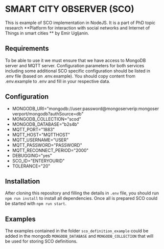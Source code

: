 # SMART CITY OBSERVER (SCO)
This is example of SCO implementation in NodeJS. It is a part of PhD topic research **Platform for interaction with social networks and Internet of Things in smart cities ** by Emir Ugljanin.

## Requirements
To be able to use it we must ensure that we have access to MongoDB server and MQTT server. Configuration parameters for both services including some additional SCO specific configuration should be listed in .env file (based on .env.example). You should copy content from .env.example to .env and fill in your respective data.

## Configuration
 - MONGODB_URI="mongodb://user:password@mongoserverip:mongoserverport/mongodb?authSource=db"
 - MONGODB_COLLECTION="scod"
 - MONGODB_DATABASE="b2s4b"
 - MQTT_PORT="1883"
 - MQTT_HOST="MQTTHOST"
 - MQTT_USERNAME="USER"
 - MQTT_PASSWORD="PASSWORD"
 - MQTT_RECONNECT_PERIOD="2000"
 - DEBUGGING="yes"
 - SCO_ID="ENTERYOURID"
 - TOLERANCE="20"

## Installation
After cloning this repository and filling the details in `.env` file, you should run `npm run install` to install all dependencies. Once all is prepared SCO could be started with `npm run start`.

## Examples
The examples contained in the folder `sco_definition_example` could be added in the mongodb `MONGODB_DATABASE` and `MONGODB_COLLECTION` that will be used for storing SCO definitions.

